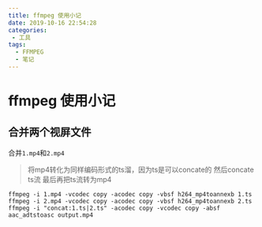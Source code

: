 ```yaml
---
title: ffmpeg 使用小记
date: 2019-10-16 22:54:28
categories:
 - 工具
tags:
  - FFMPEG
  - 笔记
---
```


# ffmpeg 使用小记

## 合并两个视屏文件

合并`1.mp4`和`2.mp4`

> 将mp4转化为同样编码形式的ts溜，因为ts是可以concate的
> 然后concate ts流
> 最后再把ts流转为mp4

``` shell
ffmpeg -i 1.mp4 -vcodec copy -acodec copy -vbsf h264_mp4toannexb 1.ts
ffmpeg -i 2.mp4 -vcodec copy -acodec copy -vbsf h264_mp4toannexb 2.ts
ffmpeg -i "concat:1.ts|2.ts" -acodec copy -vcodec copy -absf aac_adtstoasc output.mp4
```
